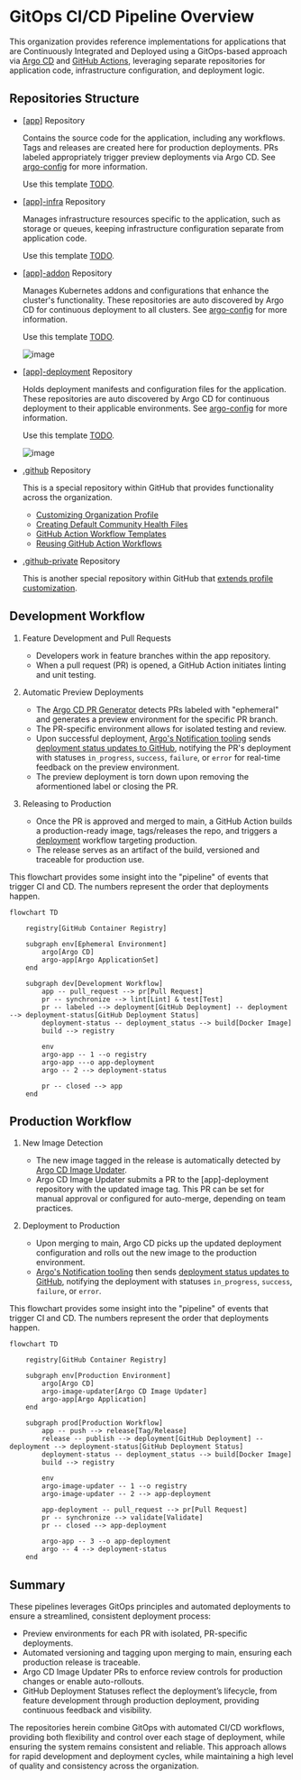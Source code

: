 # GitOps CI/CD Pipeline Overview

This organization provides reference implementations for applications that are Continuously Integrated and Deployed using a GitOps-based approach via [Argo CD](https://argo-cd.readthedocs.io/en/stable/) and [GitHub Actions](https://docs.github.com/en/actions), leveraging separate repositories for application code, infrastructure configuration, and deployment logic.

## Repositories Structure

- [[app]](https://github.com/gitops-ci-cd/acme-node) Repository

  Contains the source code for the application, including any workflows. Tags and releases are created here for production deployments. PRs labeled appropriately trigger preview deployments via Argo CD. See [argo-config](https://github.com/gitops-ci-cd/argo-config/blob/main/app-of-apps/apps/) for more information.

  Use this template [TODO]().

- [[app]-infra](https://github.com/gitops-ci-cd/acme-node-infra) Repository

  Manages infrastructure resources specific to the application, such as storage or queues, keeping infrastructure configuration separate from application code.

  Use this template [TODO]().

- [[app]-addon](https://github.com/gitops-ci-cd/node-feature-discovery-addon) Repository

  Manages Kubernetes addons and configurations that enhance the cluster's functionality. These repositories are auto discovered by Argo CD for continuous deployment to all clusters. See [argo-config](https://github.com/gitops-ci-cd/argo-config/blob/main/app-of-apps/addons/) for more information.

  Use this template [TODO]().

  ![image](https://github.com/user-attachments/assets/ca98b4ff-7d16-4b15-9151-89f938497fde)

- [[app]-deployment](https://github.com/gitops-ci-cd/acme-node-deployment) Repository

  Holds deployment manifests and configuration files for the application. These repositories are auto discovered by Argo CD for continuous deployment to their applicable environments. See [argo-config](https://github.com/gitops-ci-cd/argo-config/blob/main/app-of-apps/apps/) for more information.

  Use this template [TODO]().

  ![image](https://github.com/user-attachments/assets/e14defec-e13b-4779-9a53-ba1ca1af300e)

- [.github](https://github.com/gitops-ci-cd/.github) Repository

  This is a special repository within GitHub that provides functionality across the organization.

  - [Customizing Organization Profile](https://docs.github.com/en/organizations/collaborating-with-groups-in-organizations/customizing-your-organizations-profile)
  - [Creating Default Community Health Files](https://docs.github.com/en/communities/setting-up-your-project-for-healthy-contributions/creating-a-default-community-health-file)
  - [GitHub Action Workflow Templates](https://docs.github.com/en/actions/sharing-automations/creating-workflow-templates-for-your-organization)
  - [Reusing GitHub Action Workflows](https://docs.github.com/en/actions/sharing-automations/reusing-workflows)

- [.github-private](https://github.com/gitops-ci-cd/.github-private) Repository

  This is another special repository within GitHub that [extends profile customization](https://docs.github.com/en/organizations/collaborating-with-groups-in-organizations/customizing-your-organizations-profile#adding-a-member-only-organization-profile-readme).

## Development Workflow

1. Feature Development and Pull Requests

    - Developers work in feature branches within the app repository.
    - When a pull request (PR) is opened, a GitHub Action initiates linting and unit testing.

1. Automatic Preview Deployments

    - The [Argo CD PR Generator](https://argo-cd.readthedocs.io/en/stable/operator-manual/applicationset/Generators-Pull-Request/) detects PRs labeled with "ephemeral" and generates a preview environment for the specific PR branch.
    - The PR-specific environment allows for isolated testing and review.
    - Upon successful deployment, [Argo's Notification tooling](https://argo-cd.readthedocs.io/en/stable/operator-manual/notifications/) sends [deployment status updates to GitHub](https://docs.github.com/en/rest/deployments/deployments), notifying the PR's deployment with statuses `in_progress`, `success`, `failure`, or `error` for real-time feedback on the preview environment.
    - The preview deployment is torn down upon removing the aformentioned label or closing the PR.

1. Releasing to Production

    - Once the PR is approved and merged to main, a GitHub Action builds a production-ready image, tags/releases the repo, and triggers a [deployment](https://docs.github.com/en/rest/deployments/deployments) workflow targeting production.
    - The release serves as an artifact of the build, versioned and traceable for production use.

This flowchart provides some insight into the "pipeline" of events that trigger CI and CD. The numbers represent the order that deployments happen.

```mermaid
flowchart TD

    registry[GitHub Container Registry]

    subgraph env[Ephemeral Environment]
        argo[Argo CD]
        argo-app[Argo ApplicationSet]
    end

    subgraph dev[Development Workflow]
        app -- pull_request --> pr[Pull Request]
        pr -- synchronize --> lint[Lint] & test[Test]
        pr -- labeled --> deployment[GitHub Deployment] -- deployment --> deployment-status[GitHub Deployment Status]
        deployment-status -- deployment_status --> build[Docker Image]
        build --> registry

        env
        argo-app -- 1 --o registry
        argo-app ---o app-deployment
        argo -- 2 --> deployment-status

        pr -- closed --> app
    end
```

## Production Workflow

1. New Image Detection

    - The new image tagged in the release is automatically detected by [Argo CD Image Updater](https://argocd-image-updater.readthedocs.io/en/stable/).
    - Argo CD Image Updater submits a PR to the [app]-deployment repository with the updated image tag. This PR can be set for manual approval or configured for auto-merge, depending on team practices.

1. Deployment to Production

    - Upon merging to main, Argo CD picks up the updated deployment configuration and rolls out the new image to the production environment.
    - [Argo's Notification tooling](https://argo-cd.readthedocs.io/en/stable/operator-manual/notifications/) then sends [deployment status updates to GitHub](https://docs.github.com/en/rest/deployments/deployments), notifying the deployment with statuses `in_progress`, `success`, `failure`, or `error`.

This flowchart provides some insight into the "pipeline" of events that trigger CI and CD. The numbers represent the order that deployments happen.

```mermaid
flowchart TD

    registry[GitHub Container Registry]

    subgraph env[Production Environment]
        argo[Argo CD]
        argo-image-updater[Argo CD Image Updater]
        argo-app[Argo Application]
    end

    subgraph prod[Production Workflow]
        app -- push --> release[Tag/Release]
        release -- publish --> deployment[GitHub Deployment] -- deployment --> deployment-status[GitHub Deployment Status]
        deployment-status -- deployment_status --> build[Docker Image]
        build --> registry

        env
        argo-image-updater -- 1 --o registry
        argo-image-updater -- 2 --> app-deployment

        app-deployment -- pull_request --> pr[Pull Request]
        pr -- synchronize --> validate[Validate]
        pr -- closed --> app-deployment

        argo-app -- 3 --o app-deployment
        argo -- 4 --> deployment-status
    end
```

## Summary

These pipelines leverages GitOps principles and automated deployments to ensure a streamlined, consistent deployment process:

- Preview environments for each PR with isolated, PR-specific deployments.
- Automated versioning and tagging upon merging to main, ensuring each production release is traceable.
- Argo CD Image Updater PRs to enforce review controls for production changes or enable auto-rollouts.
- GitHub Deployment Statuses reflect the deployment’s lifecycle, from feature development through production deployment, providing continuous feedback and visibility.

The repositories herein combine GitOps with automated CI/CD workflows, providing both flexibility and control over each stage of deployment, while ensuring the system remains consistent and reliable. This approach allows for rapid development and deployment cycles, while maintaining a high level of quality and consistency across the organization.
